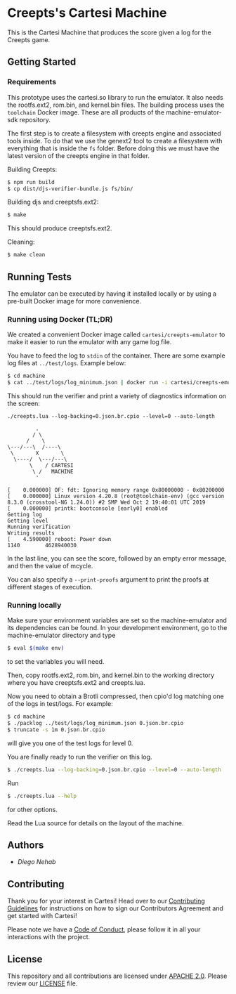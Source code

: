 # Creepts's Cartesi Machine

This is the Cartesi Machine that produces the score given a log for the Creepts game.

## Getting Started

### Requirements

This prototype uses the cartesi.so library to run the emulator. It also needs
the rootfs.ext2, rom.bin, and kernel.bin files. The building process uses
the `toolchain` Docker image. These are all products of the machine-emulator-sdk repository.

The first step is to create a filesystem with creepts engine and associated tools inside. To do that we use the genext2 tool to create a filesystem with everything that is inside the `fs` folder. Before doing this we must have the latest version of the creepts engine in that folder.

Building Creepts:

```bash
$ npm run build
$ cp dist/djs-verifier-bundle.js fs/bin/
```

Building djs and creeptsfs.ext2:

```bash
$ make
```
This should produce creeptsfs.ext2.

Cleaning:

```bash
$ make clean
```

## Running Tests

The emulator can be executed by having it installed locally or by using a pre-built Docker image for more convenience.

### Running using Docker (TL;DR)

We created a convenient Docker image called `cartesi/creepts-emulator` to make it easier to run the emulator with any game log file.

You have to feed the log to `stdin` of the container. There are some example log files at `../test/logs`. Example below:

```bash
$ cd machine
$ cat ../test/logs/log_minimum.json | docker run -i cartesi/creepts-emulator --level=0
```

This should run the verifier and print a variety of diagnostics information on
the screen:

```
./creepts.lua --log-backing=0.json.br.cpio --level=0 --auto-length

         .
        / \
      /    \
\---/---\  /----\
 \       X       \
  \----/  \---/---\
       \    / CARTESI
        \ /   MACHINE
         '

[    0.000000] OF: fdt: Ignoring memory range 0x80000000 - 0x80200000
[    0.000000] Linux version 4.20.8 (root@toolchain-env) (gcc version 8.3.0 (crosstool-NG 1.24.0)) #2 SMP Wed Oct 2 19:40:01 UTC 2019
[    0.000000] printk: bootconsole [early0] enabled
Getting log
Getting level
Running verification
Writing results
[    4.590000] reboot: Power down
1140		4628940030
```

In the last line, you can see the score, followed by an empty error message, and
then the value of mcycle.

You can also specify a `--print-proofs` argument to print the proofs at different stages of execution.

### Running locally

Make sure your environment variables are set so the machine-emulator and its
dependencies can be found. In your development environment, go to the
machine-emulator directory and type

```bash
$ eval $(make env)
```

to set the variables you will need.

Then, copy rootfs.ext2, rom.bin, and kernel.bin to the working directory where
you have creeptsfs.ext2 and creepts.lua.

Now you need to obtain a Brotli compressed, then cpio'd log matching one of the
logs in test/logs. For example:

```bash
$ cd machine
$ ./packlog ../test/logs/log_minimum.json 0.json.br.cpio
$ truncate -s 1m 0.json.br.cpio
```

will give you one of the test logs for level 0.

You are finally ready to run the verifier on this log.

```bash
$ ./creepts.lua --log-backing=0.json.br.cpio --level=0 --auto-length
```

Run

```bash
$ ./creepts.lua --help
```

for other options.

Read the Lua source for details on the layout of the machine.

## Authors

* *Diego Nehab*

## Contributing

Thank you for your interest in Cartesi! Head over to our [Contributing Guidelines](CONTRIBUTING.md) for instructions on how to sign our Contributors Agreement and get started with Cartesi!

Please note we have a [Code of Conduct](CODE_OF_CONDUCT.md), please follow it in all your interactions with the project.

## License

This repository and all contributions are licensed under
[APACHE 2.0](https://www.apache.org/licenses/LICENSE-2.0). Please review our [LICENSE](LICENSE) file.
